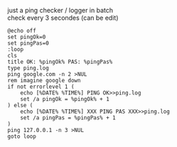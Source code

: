just a ping checker / logger in batch
<br />
check every 3 secondes (can be edit)

```batch
@echo off
set pingOk=0
set pingPas=0
:loop
cls
title OK: %pingOk% PAS: %pingPas%
type ping.log
ping google.com -n 2 >NUL
rem imagine google down
if not errorlevel 1 (
	echo [%DATE% %TIME%] PING OK>>ping.log
	set /a pingOk = %pingOk% + 1
) else (
	echo [%DATE% %TIME%] XXX PING PAS XXX>>ping.log
	set /a pingPas = %pingPas% + 1
)
ping 127.0.0.1 -n 3 >NUL
goto loop
```
